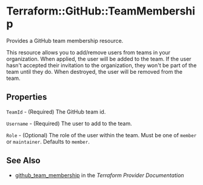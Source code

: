 # Terraform::GitHub::TeamMembership

Provides a GitHub team membership resource.

This resource allows you to add/remove users from teams in your organization. When applied,
the user will be added to the team. If the user hasn't accepted their invitation to the
organization, they won't be part of the team until they do. When
destroyed, the user will be removed from the team.

## Properties

`TeamId` - (Required) The GitHub team id.

`Username` - (Required) The user to add to the team.

`Role` - (Optional) The role of the user within the team.
Must be one of `member` or `maintainer`. Defaults to `member`.


## See Also

* [github_team_membership](https://www.terraform.io/docs/providers/github/r/team_membership.html) in the _Terraform Provider Documentation_